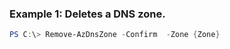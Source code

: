 ### Example 1: Deletes a DNS zone.
```powershell
PS C:\> Remove-AzDnsZone -Confirm  -Zone {Zone}
```

